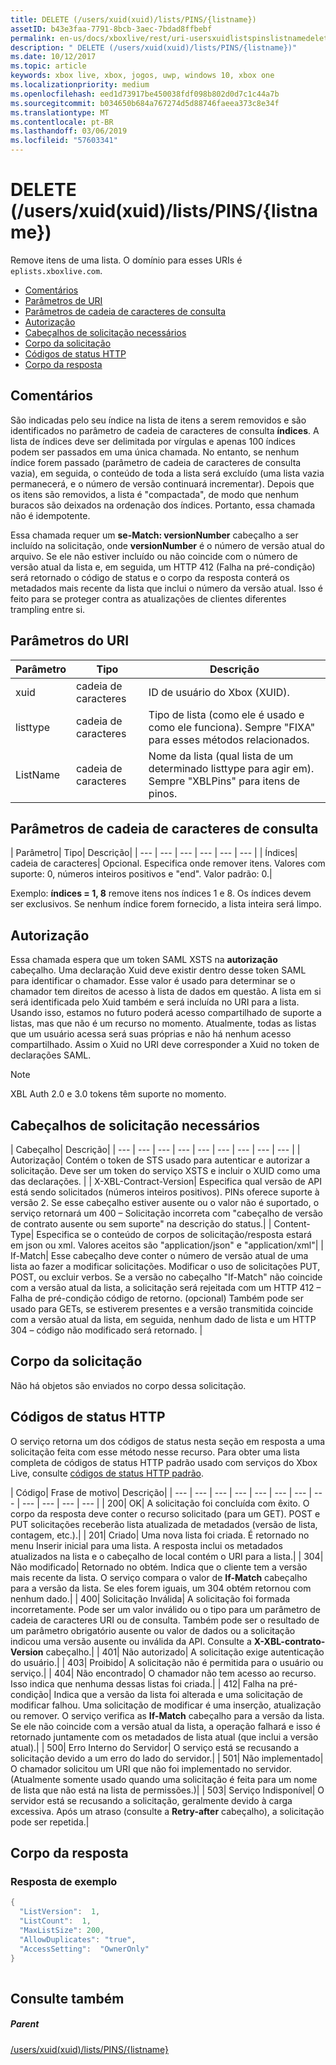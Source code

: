 ```yaml
---
title: DELETE (/users/xuid(xuid)/lists/PINS/{listname})
assetID: b43e3faa-7791-8bcb-3aec-7bdad8ffbebf
permalink: en-us/docs/xboxlive/rest/uri-usersxuidlistspinslistnamedelete.html
description: " DELETE (/users/xuid(xuid)/lists/PINS/{listname})"
ms.date: 10/12/2017
ms.topic: article
keywords: xbox live, xbox, jogos, uwp, windows 10, xbox one
ms.localizationpriority: medium
ms.openlocfilehash: eed1d73917be450038fdf098b802d0d7c1c44a7b
ms.sourcegitcommit: b034650b684a767274d5d88746faeea373c8e34f
ms.translationtype: MT
ms.contentlocale: pt-BR
ms.lasthandoff: 03/06/2019
ms.locfileid: "57603341"
---
```

# <a name="delete-usersxuidxuidlistspinslistname"></a>DELETE (/users/xuid(xuid)/lists/PINS/{listname})
Remove itens de uma lista. O domínio para esses URIs é `eplists.xboxlive.com`.
 
  * [Comentários](#ID4EV)
  * [Parâmetros de URI](#ID4EIB)
  * [Parâmetros de cadeia de caracteres de consulta](#ID4ETB)
  * [Autorização](#ID4ETC)
  * [Cabeçalhos de solicitação necessários](#ID4EAD)
  * [Corpo da solicitação](#ID4EWE)
  * [Códigos de status HTTP](#ID4EBF)
  * [Corpo da resposta](#ID4E6BAC)
 
<a id="ID4EV"></a>

 
## <a name="remarks"></a>Comentários
 
São indicadas pelo seu índice na lista de itens a serem removidos e são identificados no parâmetro de cadeia de caracteres de consulta **índices**. A lista de índices deve ser delimitada por vírgulas e apenas 100 índices podem ser passados em uma única chamada. No entanto, se nenhum índice forem passado (parâmetro de cadeia de caracteres de consulta vazia), em seguida, o conteúdo de toda a lista será excluído (uma lista vazia permanecerá, e o número de versão continuará incrementar). Depois que os itens são removidos, a lista é "compactada", de modo que nenhum buracos são deixados na ordenação dos índices. Portanto, essa chamada não é idempotente.
 
Essa chamada requer um **se-Match: versionNumber** cabeçalho a ser incluído na solicitação, onde **versionNumber** é o número de versão atual do arquivo. Se ele não estiver incluído ou não coincide com o número de versão atual da lista e, em seguida, um HTTP 412 (Falha na pré-condição) será retornado o código de status e o corpo da resposta conterá os metadados mais recente da lista que inclui o número da versão atual. Isso é feito para se proteger contra as atualizações de clientes diferentes trampling entre si.
  
<a id="ID4EIB"></a>

 
## <a name="uri-parameters"></a>Parâmetros do URI
 
| Parâmetro| Tipo| Descrição| 
| --- | --- | --- | 
| xuid| cadeia de caracteres| ID de usuário do Xbox (XUID).| 
| listtype| cadeia de caracteres| Tipo de lista (como ele é usado e como ele funciona). Sempre "FIXA" para esses métodos relacionados.| 
| ListName| cadeia de caracteres| Nome da lista (qual lista de um determinado listtype para agir em). Sempre "XBLPins" para itens de pinos.| 
  
<a id="ID4ETB"></a>

 
## <a name="query-string-parameters"></a>Parâmetros de cadeia de caracteres de consulta
 
| Parâmetro| Tipo| Descrição| 
| --- | --- | --- | --- | --- | --- | 
| Índices| cadeia de caracteres| Opcional. Especifica onde remover itens. Valores com suporte: 0, números inteiros positivos e "end". Valor padrão: 0.| 
 
Exemplo: **índices = 1, 8** remove itens nos índices 1 e 8. Os índices devem ser exclusivos. Se nenhum índice forem fornecido, a lista inteira será limpo.
  
<a id="ID4ETC"></a>

 
## <a name="authorization"></a>Autorização
 
Essa chamada espera que um token SAML XSTS na **autorização** cabeçalho. Uma declaração Xuid deve existir dentro desse token SAML para identificar o chamador. Esse valor é usado para determinar se o chamador tem direitos de acesso à lista de dados em questão. A lista em si será identificada pelo Xuid também e será incluída no URI para a lista. Usando isso, estamos no futuro poderá acesso compartilhado de suporte a listas, mas que não é um recurso no momento. Atualmente, todas as listas que um usuário acessa será suas próprias e não há nenhum acesso compartilhado. Assim o Xuid no URI deve corresponder a Xuid no token de declarações SAML. 

> [!NOTE] 
> XBL Auth 2.0 e 3.0 tokens têm suporte no momento. 


  
<a id="ID4EAD"></a>

 
## <a name="required-request-headers"></a>Cabeçalhos de solicitação necessários
 
| Cabeçalho| Descrição| 
| --- | --- | --- | --- | --- | --- | --- | --- | --- | 
| Autorização| Contém o token de STS usado para autenticar e autorizar a solicitação. Deve ser um token do serviço XSTS e incluir o XUID como uma das declarações. | 
| X-XBL-Contract-Version| Especifica qual versão de API está sendo solicitados (números inteiros positivos). PINs oferece suporte à versão 2. Se esse cabeçalho estiver ausente ou o valor não é suportado, o serviço retornará um 400 – Solicitação incorreta com "cabeçalho de versão de contrato ausente ou sem suporte" na descrição do status.| 
| Content-Type| Especifica se o conteúdo de corpos de solicitação/resposta estará em json ou xml. Valores aceitos são "application/json" e "application/xml"| 
| If-Match| Esse cabeçalho deve conter o número de versão atual de uma lista ao fazer a modificar solicitações. Modificar o uso de solicitações PUT, POST, ou excluir verbos. Se a versão no cabeçalho "If-Match" não coincide com a versão atual da lista, a solicitação será rejeitada com um HTTP 412 – Falha de pré-condição código de retorno. (opcional) Também pode ser usado para GETs, se estiverem presentes e a versão transmitida coincide com a versão atual da lista, em seguida, nenhum dado de lista e um HTTP 304 – código não modificado será retornado. | 
  
<a id="ID4EWE"></a>

 
## <a name="request-body"></a>Corpo da solicitação
 
Não há objetos são enviados no corpo dessa solicitação.
  
<a id="ID4EBF"></a>

 
## <a name="http-status-codes"></a>Códigos de status HTTP
 
O serviço retorna um dos códigos de status nesta seção em resposta a uma solicitação feita com esse método nesse recurso. Para obter uma lista completa de códigos de status HTTP padrão usado com serviços do Xbox Live, consulte [códigos de status HTTP padrão](../../additional/httpstatuscodes.md).
 
| Código| Frase de motivo| Descrição| 
| --- | --- | --- | --- | --- | --- | --- | --- | --- | --- | --- | --- | 
| 200| OK| A solicitação foi concluída com êxito. O corpo da resposta deve conter o recurso solicitado (para um GET). POST e PUT solicitações receberão lista atualizada de metadados (versão de lista, contagem, etc.).| 
| 201| Criado| Uma nova lista foi criada. É retornado no menu Inserir inicial para uma lista. A resposta inclui os metadados atualizados na lista e o cabeçalho de local contém o URI para a lista.| 
| 304| Não modificado| Retornado no obtém. Indica que o cliente tem a versão mais recente da lista. O serviço compara o valor de <b>If-Match</b> cabeçalho para a versão da lista. Se eles forem iguais, um 304 obtém retornou com nenhum dado.| 
| 400| Solicitação Inválida| A solicitação foi formada incorretamente. Pode ser um valor inválido ou o tipo para um parâmetro de cadeia de caracteres URI ou de consulta. Também pode ser o resultado de um parâmetro obrigatório ausente ou valor de dados ou a solicitação indicou uma versão ausente ou inválida da API. Consulte a <b>X-XBL-contrato-Version</b> cabeçalho.| 
| 401| Não autorizado| A solicitação exige autenticação do usuário.| 
| 403| Proibido| A solicitação não é permitida para o usuário ou serviço.| 
| 404| Não encontrado| O chamador não tem acesso ao recurso. Isso indica que nenhuma dessas listas foi criada.| 
| 412| Falha na pré-condição| Indica que a versão da lista foi alterada e uma solicitação de modificar falhou. Uma solicitação de modificar é uma inserção, atualização ou remover. O serviço verifica as <b>If-Match</b> cabeçalho para a versão da lista. Se ele não coincide com a versão atual da lista, a operação falhará e isso é retornado juntamente com os metadados de lista atual (que inclui a versão atual).| 
| 500| Erro Interno do Servidor| O serviço está se recusando a solicitação devido a um erro do lado do servidor.| 
| 501| Não implementado| O chamador solicitou um URI que não foi implementado no servidor. (Atualmente somente usado quando uma solicitação é feita para um nome de lista que não está na lista de permissões.)| 
| 503| Serviço Indisponível| O servidor está se recusando a solicitação, geralmente devido à carga excessiva. Após um atraso (consulte a <b>Retry-after</b> cabeçalho), a solicitação pode ser repetida.| 
  
<a id="ID4E6BAC"></a>

 
## <a name="response-body"></a>Corpo da resposta
 
<a id="ID4EFCAC"></a>

 
### <a name="sample-response"></a>Resposta de exemplo
 

```cpp
{
  "ListVersion":  1,
  "ListCount":  1,
  "MaxListSize": 200,
  "AllowDuplicates": "true",
  "AccessSetting":  "OwnerOnly"
}        
         
```

   
<a id="ID4EPCAC"></a>

 
## <a name="see-also"></a>Consulte também
 
<a id="ID4ERCAC"></a>

 
##### <a name="parent"></a>Parent 

[/users/xuid(xuid)/lists/PINS/{listname}](uri-usersxuidlistspinslistname.md)

   